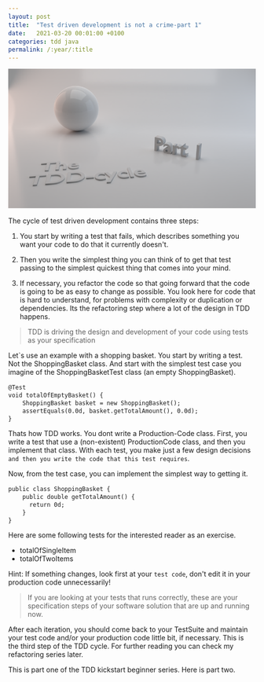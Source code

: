 ```yaml
---
layout: post
title:  "Test driven development is not a crime-part 1"
date:   2021-03-20 00:01:00 +0100
categories: tdd java
permalink: /:year/:title
---
```


![redsea logo](../images/TDD1-tdd-cycle.png)




The cycle of test driven development contains three steps:

1. You start by writing a test that fails, which describes something you want your code
to do that it currently doesn't.

2. Then you write the simplest thing you can think of to get that test passing to the simplest quickest thing
that comes into your mind.

3. If necessary, you refactor the code so that going forward that the code is going to be as easy to change
as possible. You look here for code that is hard to understand, for problems with complexity or duplication
or dependencies. Its the refactoring step where a lot of the design in TDD happens.

> TDD is driving the design and development of your code using tests as your specification

Let`s use an example with a shopping basket.
You start by writing a test. Not the ShoppingBasket class.
And start with the simplest test case you imagine of the ShoppingBasketTest class (an empty ShoppingBasket).

    @Test
    void totalOfEmptyBasket() {
        ShoppingBasket basket = new ShoppingBasket();
        assertEquals(0.0d, basket.getTotalAmount(), 0.0d);
    }

Thats how TDD works. You dont write a Production-Code class.
First, you write a test that use a (non-existent) ProductionCode class,
and then you implement that class.
With each test, you make just a few design decisions `and then you
write the code that this test requires`.

Now, from the test case, you can implement the simplest way to getting it.

    public class ShoppingBasket {
        public double getTotalAmount() {
          return 0d;
        }
    }

Here are some following tests for the interested reader as an exercise.
* totalOfSingleItem
* totalOfTwoItems

Hint: If something changes, look first at your `test code`, don't edit it in your production code unnecessarily!

> If you are looking at your tests that runs correctly, these are your specification steps of your software solution that are up and running now.

After each iteration, you should come back to your TestSuite and maintain your test code and/or your production code little bit, if necessary.
This is the third step of the TDD cycle. For further reading you can check my refactoring series later.

This is part one of the TDD kickstart beginner series. Here is part two.